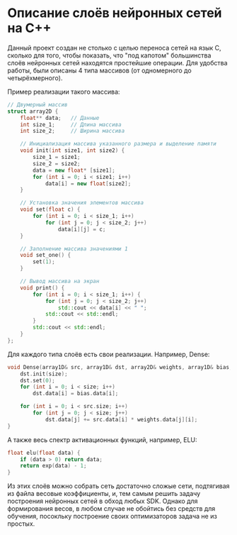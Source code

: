 # Описание слоёв нейронных сетей на C++

Данный проект создан не столько с целью переноса сетей на язык C, сколько для того, чтобы показать, что "под капотом" большинства слоёв нейронных сетей находятся простейшие операции. Для удобства работы, были описаны 4 типа массивов (от одномерного до четырёхмерного). 

Пример реализации такого массива:
```C++
// Двумерный массив
struct array2D {
	float** data;	// Данные
	int size_1;     // Длина массива
	int size_2;     // Ширина массива

	// Инициализация массива указанного размера и выделение памяти
	void init(int size1, int size2) {
		size_1 = size1;
		size_2 = size2;
		data = new float* [size1];
		for (int i = 0; i < size1; i++)
			data[i] = new float[size2];
	}

	// Установка значения элементов массива
	void set(float c) {
		for (int i = 0; i < size_1; i++)
			for (int j = 0; j < size_2; j++)
				data[i][j] = c;
	}

	// Заполнение массива значениями 1
	void set_one() {
		set(1);
	}

	// Вывод массива на экран
	void print() {
		for (int i = 0; i < size_1; i++) {
			for (int j = 0; j < size_2; j++)
				std::cout << data[i] << " ";
			std::cout << std::endl;
		}
		std::cout << std::endl;
	}
};
```

Для каждого типа слоёв есть свои реализации. 
Например, Dense:

```C++
void Dense(array1D& src, array1D& dst, array2D& weights, array1D& bias, int size) {
	dst.init(size);
	dst.set(0);
	for (int i = 0; i < size; i++)
		dst.data[i] = bias.data[i];

	for (int i = 0; i < src.size; i++)
		for (int j = 0; j < size; j++)
			dst.data[j] += src.data[i] * weights.data[j][i];
}
```

А также весь спектр активационных функций,
например, ELU:

```C++
float elu(float data) {
	if (data > 0) return data;
	return exp(data) - 1;
}
```

Из этих слоёв можно собрать сеть достаточно сложые сети, подтягивая из файла весовые коэффициенты, и, тем самым решить задачу построения нейронных сетей в обход любых SDK. Однако для формирования весов, в любом случае не обойтись без средств для обучения, посокльку построение своих оптимизаторов задача не из простых.


